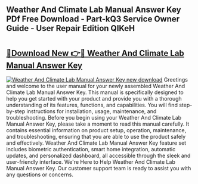 ## Weather And Climate Lab Manual Answer Key PDf Free Download - Part-kQ3 Service Owner Guide - User Repair Edition QIKeH

# <h2><a href="http://bc47871.oget.top/?id=Weather+And+Climate+Lab+Manual+Answer+Key">🔗Download New 👉🔴 Weather And Climate Lab Manual Answer Key</a></h2>

[![Weather And Climate Lab Manual Answer Key new download](https://i.imgur.com/5g1atiW.png)](http://bc47871.oget.top/?id=Weather+And+Climate+Lab+Manual+Answer+Key)
Greetings and welcome to the user manual for your newly assembled Weather And Climate Lab Manual Answer Key. This manual is specifically designed to help you get started with your product and provide you with a thorough understanding of its features, functions, and capabilities. You will find step-by-step instructions for installation, usage, maintenance, and troubleshooting. Before you begin using your Weather And Climate Lab Manual Answer Key, please take a moment to read this manual carefully. It contains essential information on product setup, operation, maintenance, and troubleshooting, ensuring that you are able to use the product safely and effectively. Weather And Climate Lab Manual Answer Key feature set includes biometric authentication, smart home integration, automatic updates, and personalized dashboard, all accessible through the sleek and user-friendly interface. We're Here to Help Weather And Climate Lab Manual Answer Key. Our customer support team is ready to assist you with any questions or concerns.
